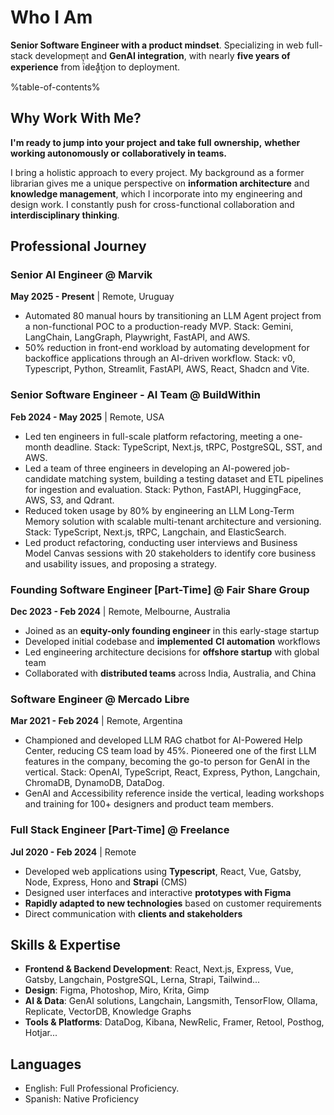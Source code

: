 # Who I Am

**Senior Software Engineer with a product mindset**. Specializing in web full-stack development and **GenAI integration**, with nearly **five years of experience** from iͪ̔d̴eḁͯti͕on to deployment.

%table-of-contents%

## Why Work With Me?

**I'm ready to jump into your project** **and take full** **ownership,** **whether** **working autonomously or** **collaboratively in teams.**

I bring a holistic approach to every project. My background as a former librarian gives me a unique perspective on **information architecture** and **knowledge management**, which I incorporate into my engineering and design work. I constantly push for cross-functional collaboration and **interdisciplinary thinking**.

## Professional Journey

### Senior AI Engineer @ Marvik

**May 2025 - Present** | Remote, Uruguay

- Automated 80 manual hours by transitioning an LLM Agent project from a non-functional POC to a production-ready MVP. Stack: Gemini, LangChain, LangGraph, Playwright, FastAPI, and AWS.
- 50% reduction in front-end workload by automating development for backoffice applications through an AI-driven workflow. Stack: v0, Typescript, Python, Streamlit, FastAPI, AWS, React, Shadcn and Vite.


### Senior Software Engineer - AI Team @ BuildWithin

**Feb 2024 - May 2025** | Remote, USA

- Led ten engineers in full-scale platform refactoring, meeting a one-month deadline. Stack: TypeScript, Next.js, tRPC, PostgreSQL, SST, and AWS.
- Led a team of three engineers in developing an AI-powered job-candidate matching system, building a testing dataset and ETL pipelines for ingestion and evaluation. Stack: Python, FastAPI, HuggingFace, AWS, S3, and Qdrant.
- Reduced token usage by 80% by engineering an LLM Long-Term Memory solution with scalable multi-tenant architecture and versioning. Stack: TypeScript, Next.js, tRPC, Langchain, and ElasticSearch.
- Led product refactoring, conducting user interviews and Business Model Canvas sessions with 20 stakeholders to identify core business and usability issues, and proposing a strategy. 


### Founding Software Engineer [Part-Time] @ Fair Share Group

**Dec 2023 - Feb 2024** | Remote, Melbourne, Australia

- Joined as an **equity-only founding engineer** in this early-stage startup
- Developed initial codebase and **implemented** **CI automation** workflows
- Led engineering architecture decisions for **offshore startup** with global team
- Collaborated with **distributed teams** across India, Australia, and China

### Software Engineer @ Mercado Libre

**Mar 2021 - Feb 2024** | Remote, Argentina

- Championed and developed LLM RAG chatbot for AI-Powered Help Center, reducing CS team load by 45%. Pioneered one of the first LLM features in the company, becoming the go-to person for GenAI in the vertical. Stack: OpenAI, TypeScript, React, Express, Python, Langchain, ChromaDB, DynamoDB, DataDog.
- GenAI and Accessibility reference inside the vertical, leading workshops and training for 100+ designers and product team members.


### Full Stack Engineer [Part-Time] @ Freelance

**Jul 2020 - Feb 2024** | Remote

- Developed web applications using **Typescript**, React, Vue, Gatsby, Node, Express, Hono and **Strapi** (CMS)
- Designed user interfaces and interactive **prototypes with Figma**
- **Rapidly adapted to new technologies** based on customer requirements
- Direct communication with **clients and stakeholders**

## Skills & Expertise

- **Frontend & Backend Development**: React, Next.js, Express, Vue, Gatsby, Langchain, PostgreSQL, Lerna, Strapi, Tailwind...
- **Design**: Figma, Photoshop, Miro, Krita, Gimp
- **AI & Data**: GenAI solutions, Langchain, Langsmith, TensorFlow, Ollama, Replicate, VectorDB, Knowledge Graphs
- **Tools & Platforms**: DataDog, Kibana, NewRelic, Framer, Retool, Posthog, Hotjar...

## Languages

- English: Full Professional Proficiency.
- Spanish: Native Proficiency

